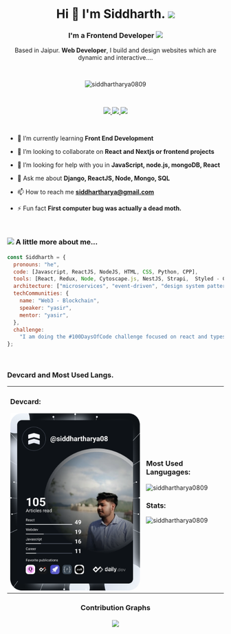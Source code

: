 <h1 align="center">
	Hi 👋 I'm Siddharth.
	<img src="https://media.giphy.com/media/mGcNjsfWAjY5AEZNw6/giphy.gif" width="50" />
</h1>
<h3 align="center">
	I'm a Frontend Developer
	<img src="https://media.giphy.com/media/WUlplcMpOCEmTGBtBW/giphy.gif" width="30">
</h3>
<p align="center"> Based in Jaipur. <B>Web Developer</B>, I build and design websites which are dynamic and interactive....
</p>

<br>

<div>
	<p align="center">
		<img src="https://komarev.com/ghpvc/?username=siddhartharya0809&label=Profile%20views&color=0e75b6&style=flat" alt="siddhartharya0809" />
	</p>
</div>

<br>

<div>
	<p align="center">
		<a href="https://twitter.com/_siddhartharya_">
			<img src="https://img.shields.io/twitter/follow/_siddhartharya_?label=Twitter&logo=twitter&style=for-the-badge&color=blue" />
		</a>
		<a href="https://www.linkedin.com/in/siddhartharya084/">
			<img src="https://img.shields.io/badge/linkedin-linkedin-blue?logo=linkedin&style=for-the-badge&color=blue" />
		</a>
		<a href="https://www.instagram.com/_siddharth.arya_">
			<img src="https://img.shields.io/badge/instagram-instagram-blue?logo=instagram&style=for-the-badge&color=blue" />
		</a>
	</p>
</div>

<br>

- 🌱 I’m currently learning **Front End Development**

- 👯 I’m looking to collaborate on **React and Nextjs or frontend projects**

- 🤝 I’m looking for help with you in **JavaScript, node.js, mongoDB, React**

- 💬 Ask me about **Django, ReactJS, Node, Mongo, SQL**

- 📫 How to reach me **siddhartharya@gmail.com**

- ⚡ Fun fact **First computer bug was actually a dead moth.**

<br>
<!--
<div align="left" >
	<h3 align="left">Languages and Tools:</h3>
	<a href="https://www.python.org" target="_blank"> 
		<img src="https://raw.githubusercontent.com/devicons/devicon/master/icons/python/python-original.svg" alt="python" width="40" height="40"/> 
	</a> 
	<a href="https://www.djangoproject.com/" target="_blank"> 
		<img src="https://raw.githubusercontent.com/devicons/devicon/master/icons/django/django-original.svg" alt="django" width="40" height="40"/> 
	</a> 
	<a href="https://developer.mozilla.org/en-US/docs/Web/JavaScript" target="_blank">
		<img src="https://raw.githubusercontent.com/devicons/devicon/master/icons/javascript/javascript-original.svg" alt="javascript" width="40" height="40"/>
	</a>
	<a href="https://reactjs.org" target="_blank">
		<img src="https://raw.githubusercontent.com/devicons/devicon/master/icons/react/react-original-wordmark.svg" alt="reactjs" width="40" height="40"/>
	</a>
	<a href="https://nodejs.org" target="_blank">
		<img src="https://raw.githubusercontent.com/devicons/devicon/master/icons/nodejs/nodejs-original-wordmark.svg" alt="nodejs" width="40" height="40"/>
	</a>
	<a href="https://www.mongodb.com/" target="_blank">
		<img src="https://raw.githubusercontent.com/devicons/devicon/master/icons/mongodb/mongodb-original-wordmark.svg" alt="mongodb" width="40" height="40"/>
	</a>
	<a href="https://git-scm.com/" target="_blank">
		<img src="https://www.vectorlogo.zone/logos/git-scm/git-scm-icon.svg" alt="git" width="40" height="40"/>
	</a> 
	<a href="https://www.cprogramming.com/" target="_blank">
		<img src="https://raw.githubusercontent.com/devicons/devicon/master/icons/c/c-original.svg" alt="c" width="40" height="40"/> 
	</a> 
	<a href="https://www.mysql.com/" target="_blank">
		<img src="https://raw.githubusercontent.com/devicons/devicon/master/icons/mysql/mysql-original-wordmark.svg" alt="mysql" width="40" height="40"/>
	</a> 
	<a href="https://firebase.google.com/" target="_blank">
		<img src="https://www.vectorlogo.zone/logos/firebase/firebase-icon.svg" alt="firebase" width="40" height="40"/>
	</a>
</div>
-->

### <img src="https://media.giphy.com/media/VgCDAzcKvsR6OM0uWg/giphy.gif" width="50"> A little more about me...

```javascript
const Siddharth = {
  pronouns: "he",
  code: [Javascript, ReactJS, NodeJS, HTML, CSS, Python, CPP],
  tools: [React, Redux, Node, Cytoscape.js, NestJS, Strapi,  Styled - Components, Jest, HubSpot CMS,
  architecture: ["microservices", "event-driven", "design system pattern"],
  techCommunities: {
    name: "Web3 - Blockchain",
    speaker: "yasir",
    mentor: "yasir",
  },
  challenge:
    "I am doing the #100DaysOfCode challenge focused on react and typescript",
};
```

<br>
<div>
	<h3>Devcard and Most Used Langs.</h3>
	<table>
	<tr>
		<td>
			<h3>Devcard:</h3>
			<a href="https://app.daily.dev/siddhartharya08">
				<img src="https://github.com/siddhartharya0809/siddhartharya0809/blob/main/devcard.svg" width="400" alt="Siddharth Arya's Dev Card"/>
			</a>
		</td>
		<td>
			<h3>Most Used Langugages:</h3>
			<p>
				<img align="center" src="https://github-readme-stats.vercel.app/api/top-langs?username=siddhartharya0809&show_icons=true&locale=en&layout=compact&theme=radical" alt="siddhartharya0809" />
			</p>
			<h3>Stats:</h3>
			<p>
				<img src="https://github-readme-stats.vercel.app/api?username=siddhartharya0809&show_icons=true&theme=radical" alt="siddhartharya0809">
			</p>
		</td>
	</tr>
</table>
</div>

<div align="center">
	<h3>Contribution Graphs</h3>
	<p>
    <a href="https://twitter.com/siddhartharya0809">
    <img align="center" src="https://activity-graph.herokuapp.com/graph?username=siddhartharya0809&theme=dracula" />
  </a>
</p>

</div>
